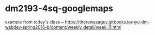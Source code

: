 # dm2193-4sq-googlemaps
example from today's class ~ https://therewasaguy.gitbooks.io/nyu-dm-webdev-spring2016-b/content/weekly_detail/week_11.html

